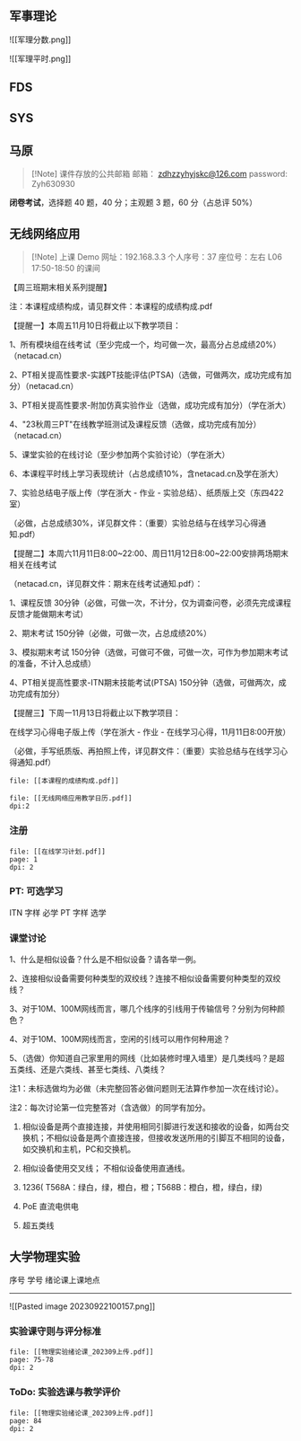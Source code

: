 ## 军事理论

![[军理分数.png]]

![[军理平时.png]]

## FDS


## SYS



## 马原

> [!Note] 课件存放的公共邮箱
> 邮箱： zdhzzyhyjskc@126.com
> password: Zyh630930

**闭卷考试**，选择题 40 题，40 分；主观题 3 题，60 分（占总评 50%）

## 无线网络应用

> [!Note] 上课 Demo 网址：192.168.3.3
> 个人序号：37
> 座位号：左右 L06
> 17:50-18:50 的课间

【周三班期末相关系列提醒】

注：本课程成绩构成，请见群文件：本课程的成绩构成.pdf

【提醒一】本周五11月10日将截止以下教学项目：

1、所有模块组在线考试（至少完成一个，均可做一次，最高分占总成绩20%）（netacad.cn）

2、PT相关提高性要求-实践PT技能评估(PTSA)（选做，可做两次，成功完成有加分）（netacad.cn）

3、PT相关提高性要求-附加仿真实验作业（选做，成功完成有加分）（学在浙大）

4、"23秋周三PT"在线教学班测试及课程反馈（选做，成功完成有加分）（netacad.cn）

5、课堂实验的在线讨论（至少参加两个实验讨论）（学在浙大）

6、本课程平时线上学习表现统计（占总成绩10%，含netacad.cn及学在浙大）

7、实验总结电子版上传（学在浙大 - 作业 - 实验总结）、纸质版上交（东四422室）

（必做，占总成绩30%，详见群文件：（重要）实验总结与在线学习心得通知.pdf）

【提醒二】本周六11月11日8:00~22:00、周日11月12日8:00~22:00安排两场期末相关在线考试

（netacad.cn，详见群文件：期末在线考试通知.pdf）：

1、课程反馈 30分钟（必做，可做一次，不计分，仅为调查问卷，必须先完成课程反馈才能做期末考试）

2、期末考试 150分钟（必做，可做一次，占总成绩20%）

3、模拟期末考试 150分钟（选做，可做可不做，可做一次，可作为参加期末考试的准备，不计入总成绩）

4、PT相关提高性要求-ITN期末技能考试(PTSA) 150分钟（选做，可做两次，成功完成有加分）

【提醒三】下周一11月13日将截止以下教学项目：

在线学习心得电子版上传（学在浙大 - 作业 - 在线学习心得，11月11日8:00开放）

（必做，手写纸质版、再拍照上传，详见群文件：（重要）实验总结与在线学习心得通知.pdf）


```slide-note
file: [[本课程的成绩构成.pdf]]
```


```slide-note
file: [[无线网络应用教学日历.pdf]]
dpi:2
```

### 注册

```slide-note
file: [[在线学习计划.pdf]]
page: 1
dpi: 2
```

### PT: 可选学习

ITN 字样 必学
PT 字样 选学

### 课堂讨论

1、什么是相似设备？什么是不相似设备？请各举一例。  

2、连接相似设备需要何种类型的双绞线？连接不相似设备需要何种类型的双绞线？

3、对于10M、100M网线而言，哪几个线序的引线用于传输信号？分别为何种颜色？

4、对于10M、100M网线而言，空闲的引线可以用作何种用途？

5、（选做）你知道自己家里用的网线（比如装修时埋入墙里）是几类线吗？是超五类线、还是六类线、甚至七类线、八类线？

注1：未标选做均为必做（未完整回答必做问题则无法算作参加一次在线讨论）。

注2：每次讨论第一位完整答对（含选做）的同学有加分。

1. 相似设备是两个直接连接，并使用相同引脚进行发送和接收的设备，如两台交换机；不相似设备是两个直接连接，但接收发送所用的引脚互不相同的设备，如交换机和主机，PC和交换机。

2. 相似设备使用交叉线； 不相似设备使用直通线。

3. 1236( T568A：绿白，绿，橙白，橙；T568B：橙白，橙，绿白，绿)

4. PoE 直流电供电

5. 超五类线

## 大学物理实验

序号 学号 绪论课上课地点
****
![[Pasted image 20230922100157.png]]
### 实验课守则与评分标准

```slide-note
file: [[物理实验绪论课_202309上传.pdf]]
page: 75-78
dpi: 2
```

### ToDo: 实验选课与教学评价

```slide-note
file: [[物理实验绪论课_202309上传.pdf]]
page: 84
dpi: 2
```

